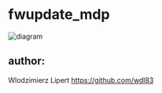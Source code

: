 # fwupdate_mdp

![diagram](diagrams/firmware_update.png)

## author:
Wlodzimierz Lipert https://github.com/wdl83
